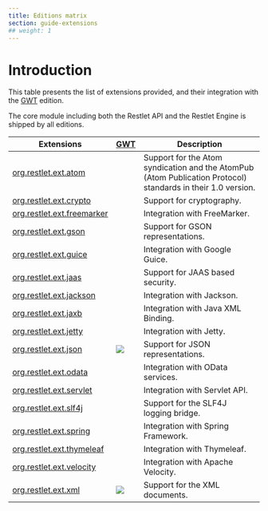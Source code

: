 ```yaml
---
title: Editions matrix
section: guide-extensions
## weight: 1
---
```

# Introduction

This table presents the list of extensions provided, and their integration with the [GWT](../../editions/gwt/overview "GWT") edition.

The core module including both the Restlet API and the Restlet Engine is
shipped by all editions.

| Extensions                                               | [GWT](../../editions/gwt/overview "GWT")    | Description                                                                                                  |
| -------------------------------------------------------- | ------------------------------------------- | ------------------------------------------------------------------------------------------------------------ |
| [org.restlet.ext.atom](../atom "atom")                   |                                        | Support for the Atom syndication and the AtomPub (Atom Publication Protocol) standards in their 1.0 version. |
| [org.restlet.ext.crypto](../crypto "crypto")             |                                        | Support for cryptography.                                                                                    |
| [org.restlet.ext.freemarker](../freemarker "freemarker") |                                        | Integration with FreeMarker.                                                                                 |
| [org.restlet.ext.gson](../gson "gson")                   |                                        | Support for GSON representations.                                                                            |
| [org.restlet.ext.guice](../guice "guice")                |                                        | Integration with Google Guice.                                                                               |
| [org.restlet.ext.jaas](../jaas "jaas")                   |                                        | Support for JAAS based security.                                                                             |
| [org.restlet.ext.jackson](../jackson "jackson")          |                                        | Integration with Jackson.                                                                                    |
| [org.restlet.ext.jaxb](../jaxb "jaxb")                   |                                        | Integration with Java XML Binding.                                                                           |
| [org.restlet.ext.jetty](../jetty "jetty")                |                                        | Integration with Jetty.                                                                                      |
| [org.restlet.ext.json](../json "json")                   | ![](../images/puce.png)                     | Support for JSON representations.                                                                            |
| [org.restlet.ext.odata](../odata/overview "odata")       |                                        | Integration with OData services.                                                                             |
| [org.restlet.ext.servlet](../servlet "servlet")          |                                        | Integration with Servlet API.                                                                                |
| [org.restlet.ext.slf4j](../slf4j "slf4j")                |                                        | Support for the SLF4J logging bridge.                                                                        |
| [org.restlet.ext.spring](../spring/overview "spring")    |                                        | Integration with Spring Framework.                                                                           |
| [org.restlet.ext.thymeleaf](../thymeleaf "thymeleaf")    |                                        | Integration with Thymeleaf.                                                                                  |
| [org.restlet.ext.velocity](../velocity "velocity")       |                                        | Integration with Apache Velocity.                                                                            |
| [org.restlet.ext.xml](../xml "xml")                      | ![](../images/puce.png)                     | Support for the XML documents.                                                                               |
